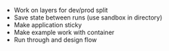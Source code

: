 - Work on layers for dev/prod split
- Save state between runs (use sandbox in directory)
- Make application sticky
- Make example work with container
- Run through and design flow